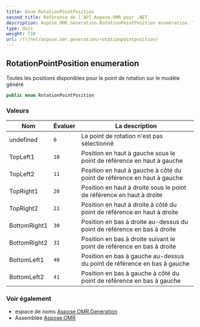 ```yaml
---
title: Enum RotationPointPosition
second_title: Référence de l'API Aspose.OMR pour .NET
description: Aspose.OMR.Generation.RotationPointPosition énumération. Toutes les positions disponibles pour le point de rotation sur le modèle généré
type: docs
weight: 710
url: /fr/net/aspose.omr.generation/rotationpointposition/
---
```

## RotationPointPosition enumeration

Toutes les positions disponibles pour le point de rotation sur le modèle généré

```csharp
public enum RotationPointPosition
```

### Valeurs

| Nom | Évaluer | La description |
| --- | --- | --- |
| undefined | `0` | Le point de rotation n'est pas sélectionné |
| TopLeft1 | `10` | Position en haut à gauche sous le point de référence en haut à gauche |
| TopLeft2 | `11` | Position en haut à gauche à côté du point de référence en haut à gauche |
| TopRight1 | `20` | Position en haut à droite sous le point de référence en haut à droite |
| TopRight2 | `21` | Position en haut à droite à côté du point de référence en haut à droite |
| BottomRight1 | `30` | Position en bas à droite au-dessus du point de référence en bas à droite |
| BottomRight2 | `31` | Position en bas à droite suivant le point de référence en bas à droite |
| BottomLeft1 | `40` | Position en bas à gauche au-dessus du point de référence en bas à gauche |
| BottomLeft2 | `41` | Position en bas à gauche à côté du point de référence en bas à gauche |

### Voir également

* espace de noms [Aspose.OMR.Generation](../../aspose.omr.generation/)
* Assemblée [Aspose.OMR](../../)


